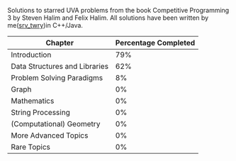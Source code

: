 Solutions to starred UVA problems from the book Competitive Programming 3 by Steven Halim and Felix Halim.
All solutions have been written by me([srv_twry](http://uhunt.felix-halim.net/id/858493))in C++/Java.

| Chapter | Percentage Completed |
|---|---|
| Introduction | 79% |
| Data Structures and Libraries | 62% |
| Problem Solving Paradigms | 8% |
| Graph| 0% |
| Mathematics | 0% |
| String Processing | 0% |
| (Computational) Geometry | 0% |
| More Advanced Topics | 0% |
| Rare Topics | 0% |
